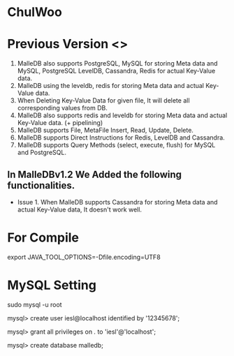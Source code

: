 # ChulWoo

# Previous Version <<MalleDB>>
1. MalleDB also supports PostgreSQL, MySQL for storing Meta data and MySQL, PostgreSQL LevelDB, Cassandra, Redis for 
   actual 
   Key-Value data.
2. MalleDB using the leveldb, redis for storing Meta data and actual Key-Value data.
3. When Deleting Key-Value Data for given file, It will delete all corresponding values from DB.
4. MalleDB also supports redis and leveldb for storing Meta data and actual Key-Value data. (+ pipelining)
5. MalleDB supports File, MetaFile Insert, Read, Update, Delete.
6. MalleDB supports Direct Instructions for Redis, LevelDB and Cassandra.
7. MalleDB supports Query Methods (select, execute, flush) for MySQL and PostgreSQL.

## In MalleDBv1.2 We Added the following functionalities.

* Issue 1. When MalleDB supports Cassandra for storing Meta data and actual Key-Value data, It doesn't work well.

# For Compile
export JAVA_TOOL_OPTIONS=-Dfile.encoding=UTF8

# MySQL Setting

sudo mysql -u root

mysql> create user iesl@localhost identified by '12345678';

mysql> grant all privileges on *.* to 'iesl'@'localhost';

mysql> create database malledb;

